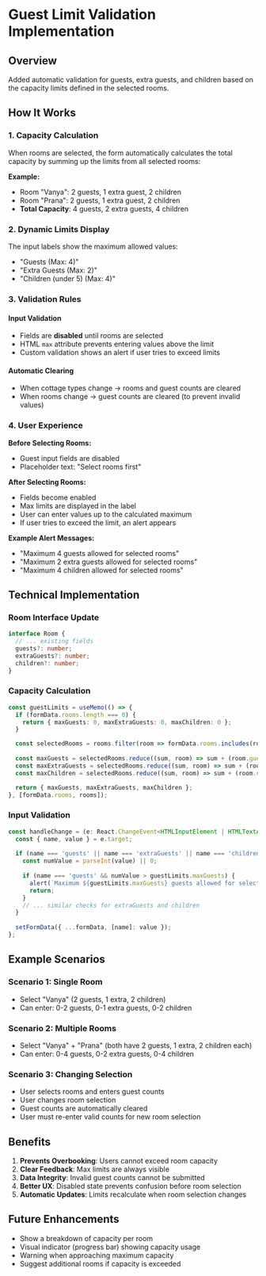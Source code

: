 # Guest Limit Validation Implementation

## Overview
Added automatic validation for guests, extra guests, and children based on the capacity limits defined in the selected rooms.

## How It Works

### 1. Capacity Calculation
When rooms are selected, the form automatically calculates the total capacity by summing up the limits from all selected rooms:

**Example:**
- Room "Vanya": 2 guests, 1 extra guest, 2 children
- Room "Prana": 2 guests, 1 extra guest, 2 children
- **Total Capacity**: 4 guests, 2 extra guests, 4 children

### 2. Dynamic Limits Display
The input labels show the maximum allowed values:
- "Guests (Max: 4)"
- "Extra Guests (Max: 2)"
- "Children (under 5) (Max: 4)"

### 3. Validation Rules

#### Input Validation
- Fields are **disabled** until rooms are selected
- HTML `max` attribute prevents entering values above the limit
- Custom validation shows an alert if user tries to exceed limits

#### Automatic Clearing
- When cottage types change → rooms and guest counts are cleared
- When rooms change → guest counts are cleared (to prevent invalid values)

### 4. User Experience

**Before Selecting Rooms:**
- Guest input fields are disabled
- Placeholder text: "Select rooms first"

**After Selecting Rooms:**
- Fields become enabled
- Max limits are displayed in the label
- User can enter values up to the calculated maximum
- If user tries to exceed the limit, an alert appears

**Example Alert Messages:**
- "Maximum 4 guests allowed for selected rooms"
- "Maximum 2 extra guests allowed for selected rooms"
- "Maximum 4 children allowed for selected rooms"

## Technical Implementation

### Room Interface Update
```typescript
interface Room {
  // ... existing fields
  guests?: number;
  extraGuests?: number;
  children?: number;
}
```

### Capacity Calculation
```typescript
const guestLimits = useMemo(() => {
  if (formData.rooms.length === 0) {
    return { maxGuests: 0, maxExtraGuests: 0, maxChildren: 0 };
  }

  const selectedRooms = rooms.filter(room => formData.rooms.includes(room._id));
  
  const maxGuests = selectedRooms.reduce((sum, room) => sum + (room.guests || 0), 0);
  const maxExtraGuests = selectedRooms.reduce((sum, room) => sum + (room.extraGuests || 0), 0);
  const maxChildren = selectedRooms.reduce((sum, room) => sum + (room.children || 0), 0);

  return { maxGuests, maxExtraGuests, maxChildren };
}, [formData.rooms, rooms]);
```

### Input Validation
```typescript
const handleChange = (e: React.ChangeEvent<HTMLInputElement | HTMLTextAreaElement>) => {
  const { name, value } = e.target;
  
  if (name === 'guests' || name === 'extraGuests' || name === 'children') {
    const numValue = parseInt(value) || 0;
    
    if (name === 'guests' && numValue > guestLimits.maxGuests) {
      alert(`Maximum ${guestLimits.maxGuests} guests allowed for selected rooms`);
      return;
    }
    // ... similar checks for extraGuests and children
  }
  
  setFormData({ ...formData, [name]: value });
};
```

## Example Scenarios

### Scenario 1: Single Room
- Select "Vanya" (2 guests, 1 extra, 2 children)
- Can enter: 0-2 guests, 0-1 extra guests, 0-2 children

### Scenario 2: Multiple Rooms
- Select "Vanya" + "Prana" (both have 2 guests, 1 extra, 2 children each)
- Can enter: 0-4 guests, 0-2 extra guests, 0-4 children

### Scenario 3: Changing Selection
- User selects rooms and enters guest counts
- User changes room selection
- Guest counts are automatically cleared
- User must re-enter valid counts for new room selection

## Benefits

1. **Prevents Overbooking**: Users cannot exceed room capacity
2. **Clear Feedback**: Max limits are always visible
3. **Data Integrity**: Invalid guest counts cannot be submitted
4. **Better UX**: Disabled state prevents confusion before room selection
5. **Automatic Updates**: Limits recalculate when room selection changes

## Future Enhancements

- Show a breakdown of capacity per room
- Visual indicator (progress bar) showing capacity usage
- Warning when approaching maximum capacity
- Suggest additional rooms if capacity is exceeded
